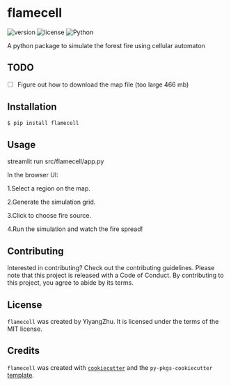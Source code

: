 # flamecell

![version](https://img.shields.io/badge/version-0.2.0-blue.svg)
![license](https://img.shields.io/badge/license-MIT-green.svg)
![Python](https://img.shields.io/badge/python-3.9+-blue.svg)

A python package to simulate the forest fire using cellular automaton

## TODO
- [ ] Figure out how to download the map file (too large 466 mb)

## Installation

```bash
$ pip install flamecell
```

## Usage
streamlit run src/flamecell/app.py

In the browser UI:

1.Select a region on the map.

2.Generate the simulation grid.

3.Click to choose fire source.

4.Run the simulation and watch the fire spread!

## Contributing

Interested in contributing? Check out the contributing guidelines. Please note that this project is released with a Code of Conduct. By contributing to this project, you agree to abide by its terms.

## License

`flamecell` was created by YiyangZhu. It is licensed under the terms of the MIT license.

## Credits

`flamecell` was created with [`cookiecutter`](https://cookiecutter.readthedocs.io/en/latest/) and the `py-pkgs-cookiecutter` [template](https://github.com/py-pkgs/py-pkgs-cookiecutter).
